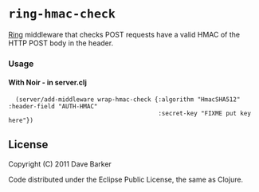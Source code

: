 # `ring-hmac-check`

[Ring](http://github.com/mmcgrana/ring) middleware that checks POST requests have a valid HMAC of the HTTP POST body in the header.

### Usage

#### With Noir - in server.clj
      (server/add-middleware wrap-hmac-check {:algorithm "HmacSHA512" :header-field "AUTH-HMAC"
                                              :secret-key "FIXME put key here"})

## License

Copyright (C) 2011 Dave Barker

Code distributed under the Eclipse Public License, the same as Clojure.

